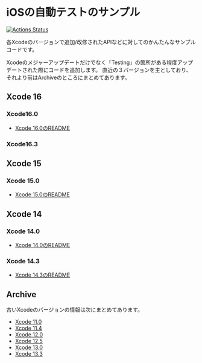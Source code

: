 # iOSの自動テストのサンプル
[![Actions Status](https://github.com/tarappo/ios_test_sample_code/actions/workflows/merge.yml/badge.svg)](https://github.com/tarappo/ios_test_sample_code/actions)

各Xcodeのバージョンで追加/改修されたAPIなどに対してのかんたんなサンプルコードです。

Xcodeのメジャーアップデートだけでなく「Testing」の箇所がある程度アップデートされた際にコードを追加します。
直近の３バージョンを主としており、それより前はArchiveのところにまとめてあります。

## Xcode 16
### Xcode16.0
 - [Xcode 16.0のREADME](Samples/Xcode16.0/README.md)

### Xcode16.3

## Xcode 15
### Xcode 15.0
 - [Xcode 15.0のREADME](Samples/Xcode15.0/README.md)

## Xcode 14
### Xcode 14.0
 - [Xcode 14.0のREADME](Samples/Xcode14.0/README.md)

### Xcode 14.3
 - [Xcode 14.3のREADME](Samples/Xcode14.3/README.md)

## Archive
古いXcodeのバージョンの情報は次にまとめてあります。
 - [Xcode 11.0](Samples/Archive/Xcode11.0/README.md)
 - [Xcode 11.4](Samples/Archive/Xcode11.4/README.md)
 - [Xcode 12.0](Samples/Archive/Xcode12.0/README.md)
 - [Xcode 12.5](Samples/Archive/Xcode12.5/README.md)
 - [Xcode 13.0](Samples/Archive/Xcode13.0/README.md)
 - [Xcode 13.3](Samples/Archive/Xcode13.3/README.md)

